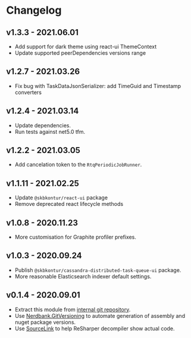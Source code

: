 # Changelog

## v1.3.3 - 2021.06.01
- Add support for dark theme using react-ui ThemeContext
- Update supported peerDependencies versions range

## v1.2.7 - 2021.03.26
- Fix bug with TaskDataJsonSerializer: add TimeGuid and Timestamp converters

## v1.2.4 - 2021.03.14
- Update dependencies.
- Run tests against net5.0 tfm.

## v1.2.2 - 2021.03.05
- Add cancelation token to the `RtqPeriodicJobRunner`.

## v1.1.11 - 2021.02.25
- Update `@skbkontur/react-ui` package
- Remove deprecated react lifecycle methods

## v1.0.8 - 2020.11.23
- More customisation for Graphite profiler prefixes.

## v1.0.3 - 2020.09.24
- Publish `@skbkontur/cassandra-distributed-task-queue-ui` package.
- More reasonable Elasticsearch indexer default settings.

## v0.1.4 - 2020.09.01
- Extract this module from [internal git repository](https://git.skbkontur.ru/edi/edi/tree/f34434a2a859ad584c141329a94f0bee61eb005f/RemoteTaskQueue).
- Use [Nerdbank.GitVersioning](https://github.com/dotnet/Nerdbank.GitVersioning) to automate generation of assembly and nuget package versions.
- Use [SourceLink](https://github.com/dotnet/sourcelink) to help ReSharper decompiler show actual code.
